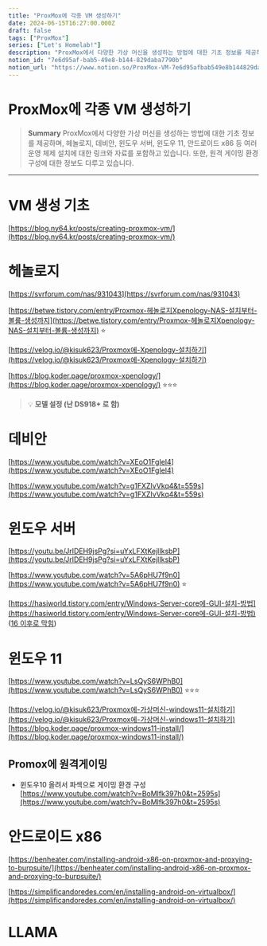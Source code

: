 ```yaml
---
title: "ProxMox에 각종 VM 생성하기"
date: 2024-06-15T16:27:00.000Z
draft: false
tags: ["ProxMox"]
series: ["Let's Homelab!"]
description: "ProxMox에서 다양한 가상 머신을 생성하는 방법에 대한 기초 정보를 제공하며, 헤놀로지, 데비안, 윈도우 서버, 윈도우 11, 안드로이드 x86 등 여러 운영 체제 설치에 대한 링크와 자료를 포함하고 있습니다. 또한, 원격 게이밍 환경 구성에 대한 정보도 다루고 있습니다."
notion_id: "7e6d95af-bab5-49e8-b144-829daba7790b"
notion_url: "https://www.notion.so/ProxMox-VM-7e6d95afbab549e8b144829daba7790b"
---
```


# ProxMox에 각종 VM 생성하기

> **Summary**
> ProxMox에서 다양한 가상 머신을 생성하는 방법에 대한 기초 정보를 제공하며, 헤놀로지, 데비안, 윈도우 서버, 윈도우 11, 안드로이드 x86 등 여러 운영 체제 설치에 대한 링크와 자료를 포함하고 있습니다. 또한, 원격 게이밍 환경 구성에 대한 정보도 다루고 있습니다.

---

# VM 생성 기초

[https://blog.ny64.kr/posts/creating-proxmox-vm/](https://blog.ny64.kr/posts/creating-proxmox-vm/)

# 헤놀로지

[https://svrforum.com/nas/931043](https://svrforum.com/nas/931043)

[https://betwe.tistory.com/entry/Proxmox-헤놀로지Xpenology-NAS-설치부터-볼륨-생성까지](https://betwe.tistory.com/entry/Proxmox-헤놀로지Xpenology-NAS-설치부터-볼륨-생성까지) ⭐

[https://velog.io/@kisuk623/Proxmox에-Xpenology-설치하기](https://velog.io/@kisuk623/Proxmox에-Xpenology-설치하기)

[https://blog.koder.page/proxmox-xpenology/](https://blog.koder.page/proxmox-xpenology/) ⭐⭐⭐

> 💡 **모델 설정 (난 DS918+ 로 함)**

# 데비안

[https://www.youtube.com/watch?v=XEoO1FgIel4](https://www.youtube.com/watch?v=XEoO1FgIel4)

[https://www.youtube.com/watch?v=g1FXZIvVkq4&t=559s](https://www.youtube.com/watch?v=g1FXZIvVkq4&t=559s)

# 윈도우 서버

[https://youtu.be/JrIDEH9jsPg?si=uYxLFXtKejlIksbP](https://youtu.be/JrIDEH9jsPg?si=uYxLFXtKejlIksbP)

[https://www.youtube.com/watch?v=5A6pHU7f9n0](https://www.youtube.com/watch?v=5A6pHU7f9n0) ⭐

[https://hasiworld.tistory.com/entry/Windows-Server-core에-GUI-설치-방법](https://hasiworld.tistory.com/entry/Windows-Server-core에-GUI-설치-방법) ([16 이후로 막힘](https://www.sysnet.pe.kr/2/0/12339))


# 윈도우 11

[https://www.youtube.com/watch?v=LsQyS6WPhB0](https://www.youtube.com/watch?v=LsQyS6WPhB0) ⭐⭐⭐

[https://velog.io/@kisuk623/Proxmox에-가상머신-windows11-설치하기](https://velog.io/@kisuk623/Proxmox에-가상머신-windows11-설치하기)
[https://blog.koder.page/proxmox-windows11-install/](https://blog.koder.page/proxmox-windows11-install/)

## Promox에 원격게이밍

- 윈도우10 올려서 파섹으로 게이밍 환경 구성
[https://www.youtube.com/watch?v=BoMlfk397h0&t=2595s](https://www.youtube.com/watch?v=BoMlfk397h0&t=2595s)

# 안드로이드 x86

[https://benheater.com/installing-android-x86-on-proxmox-and-proxying-to-burpsuite/](https://benheater.com/installing-android-x86-on-proxmox-and-proxying-to-burpsuite/)

[https://simplificandoredes.com/en/installing-android-on-virtualbox/](https://simplificandoredes.com/en/installing-android-on-virtualbox/)

# LLAMA


